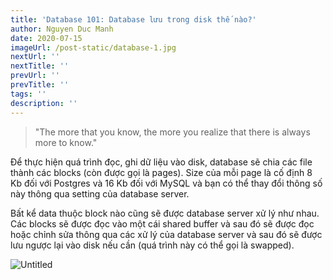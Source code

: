 ```yaml
---
title: 'Database 101: Database lưu trong disk thế nào?'
author: Nguyen Duc Manh
date: 2020-07-15
imageUrl: /post-static/database-1.jpg
nextUrl: ''
nextTitle: ''
prevUrl: ''
prevTitle: ''
tags: ''
description: ''
---
```


> "The more that you know, the more you realize that there is always more to know."
>

Để thực hiện quá trình đọc, ghi dữ liệu vào disk, database sẽ chia các file thành các blocks (còn được gọi là pages). Size của mỗi page là cố định 8 Kb đối với Postgres và 16 Kb đối với MySQL và bạn có thể thay đổi thông số này thông qua setting của database server.

Bất kể data thuộc block nào cũng sẽ được database server xử lý như nhau. Các blocks sẽ được đọc vào một cái shared buffer và sau đó sẽ được đọc hoặc chỉnh sửa thông qua các xử lý của database server và sau đó sẽ được lưu ngược lại vào disk nếu cần (quá trình này có thể gọi là swapped).

![Untitled](/post-static/database-1-1.png)